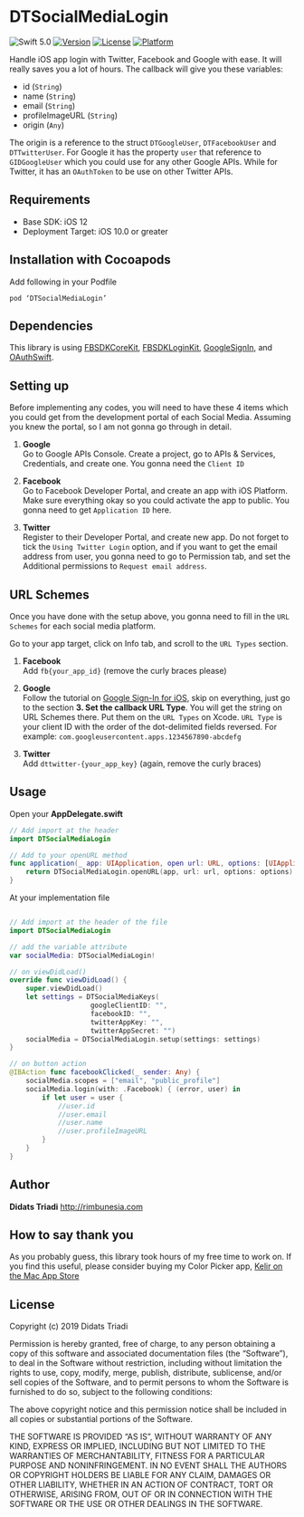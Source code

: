 # DTSocialMediaLogin
![Swift 5.0](https://img.shields.io/badge/Swift-5.0-orange.svg)
[![Version](https://img.shields.io/cocoapods/v/DTSocialMediaLogin.svg?style=flat)](http://cocoapods.org/pods/DTSocialMediaLogin)
[![License](https://img.shields.io/cocoapods/l/DTSocialMediaLogin.svg?style=flat)](http://cocoapods.org/pods/DTSocialMediaLogin)
[![Platform](https://img.shields.io/cocoapods/p/DTSocialMediaLogin?style=flat)](http://cocoapods.org/pods/DTSocialMediaLogin)

Handle iOS app login with Twitter, Facebook and Google with ease. It will really saves you a lot of hours.  The callback will give you these variables:  
* id (`String`)
* name (`String`)
* email (`String`)
* profileImageURL (`String`)
* origin (`Any`)

The origin is a reference to the struct `DTGoogleUser`, `DTFacebookUser` and `DTTwitterUser`. For Google it has the property `user` that reference to `GIDGoogleUser`  which you could use for any other Google APIs. While for Twitter, it has an `OAuthToken` to be use on other Twitter APIs.

## Requirements
* Base SDK: iOS 12
* Deployment Target: iOS 10.0 or greater

## Installation with Cocoapods
Add following in your Podfile

```
pod ‘DTSocialMediaLogin’
```

## Dependencies
This library is using [FBSDKCoreKit](https://cocoapods.org/pods/FBSDKCoreKit), [FBSDKLoginKit](https://cocoapods.org/pods/FBSDKLoginKit), [GoogleSignIn](https://cocoapods.org/pods/GoogleSignIn), and [OAuthSwift](https://cocoapods.org/pods/OAuthSwift).

## Setting up
Before implementing any codes, you will need to have these 4 items which you could get from the development  portal of each Social Media. Assuming you knew the portal, so I am not gonna go through in detail.

1. **Google**  
Go to Google APIs Console. Create a project, go to APIs & Services, Credentials, and create one. You gonna need the `Client ID`

2. **Facebook**  
Go to Facebook Developer Portal, and create an app with iOS Platform. Make sure everything okay so you could activate the app to public. You gonna need to get `Application ID` here.

3. **Twitter**  
Register to their Developer Portal, and create new app. Do not forget to tick the `Using Twitter Login` option, and if you want to get the email address from user, you gonna need to go to Permission tab, and set the Additional permissions to `Request email address`.  

## URL Schemes
Once you have done with the setup above, you gonna need to fill in the `URL Schemes` for each social media platform.  

Go to your app target, click on Info tab, and scroll to the `URL Types` section.

1. **Facebook**  
Add `fb{your_app_id}` (remove the curly braces please)  

2. **Google**  
Follow the tutorial on [Google Sign-In for iOS](https://developers.google.com/identity/sign-in/ios/), skip on everything, just go to the section **3. Set the callback URL Type**. You will get the string on URL Schemes there.  Put them on the `URL Types` on Xcode. `URL Type` is your client ID with the order of the dot-delimited fields reversed. For example: `com.googleusercontent.apps.1234567890-abcdefg`

3. **Twitter**  
Add `dttwitter-{your_app_key}` (again, remove the curly braces)

## Usage
Open your **AppDelegate.swift**
```swift
// Add import at the header
import DTSocialMediaLogin

// Add to your openURL method
func application(_ app: UIApplication, open url: URL, options: [UIApplication.OpenURLOptionsKey : Any] = [:]) -> Bool {
    return DTSocialMediaLogin.openURL(app, url: url, options: options)
}
```

At your implementation file
```swift

// Add import at the header of the file
import DTSocialMediaLogin

// add the variable attribute
var socialMedia: DTSocialMediaLogin!

// on viewDidLoad()
override func viewDidLoad() {
	super.viewDidLoad()
	let settings = DTSocialMediaKeys(
					googleClientID: "", 
					facebookID: "", 
					twitterAppKey: "", 
					twitterAppSecret: "")
	socialMedia = DTSocialMediaLogin.setup(settings: settings)
}

// on button action
@IBAction func facebookClicked(_ sender: Any) {
	socialMedia.scopes = ["email", "public_profile"]
	socialMedia.login(with: .Facebook) { (error, user) in
		if let user = user {
			//user.id
			//user.email
			//user.name
			//user.profileImageURL
		}
	}
}

```

## Author
**Didats Triadi**
http://rimbunesia.com

## How to say thank you
As you probably guess, this library took  hours of my free time to work on. If you find this useful, please consider buying my Color Picker app,  [‎Kelir on the Mac App Store](https://apps.apple.com/us/app/kelir-pro/id1186597992?mt=12)

## License
Copyright (c) 2019 Didats Triadi

Permission is hereby granted, free of charge, to any person obtaining a copy of this software and associated documentation files (the “Software”), to deal  in the Software without restriction, including without limitation the rights to use, copy, modify, merge, publish, distribute, sublicense, and/or sell copies of the Software, and to permit persons to whom the Software is furnished to do so, subject to the following conditions:

The above copyright notice and this permission notice shall be included in all copies or substantial portions of the Software.

THE SOFTWARE IS PROVIDED “AS IS”, WITHOUT WARRANTY OF ANY KIND, EXPRESS OR IMPLIED, INCLUDING BUT NOT LIMITED TO THE WARRANTIES OF MERCHANTABILITY, FITNESS FOR A PARTICULAR PURPOSE AND NONINFRINGEMENT. IN NO EVENT SHALL THE AUTHORS OR COPYRIGHT HOLDERS BE LIABLE FOR ANY CLAIM, DAMAGES OR OTHER LIABILITY, WHETHER IN AN ACTION OF CONTRACT, TORT OR OTHERWISE, ARISING FROM, OUT OF OR IN CONNECTION WITH THE SOFTWARE OR THE USE OR OTHER DEALINGS IN THE SOFTWARE.
